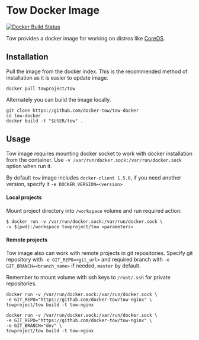 Tow Docker Image
================

[![Docker Build Status](http://hubstatus.container42.com/towproject/tow)](https://registry.hub.docker.com/u/towproject/tow)


Tow provides a docker image for working on distros like [CoreOS](https://coreos.com).

## Installation

Pull the image from the docker index. This is the recommended method of installation as it is easier to update image.

```
docker pull towproject/tow
```

Alternately you can build the image locally.

```
git clone https://github.com/docker-tow/tow-docker
cd tow-docker
docker build -t "$USER/tow" .
```

## Usage

Tow image requires mounting docker socket to work with docker installation from the container. Use `-v /var/run/docker.sock:/var/run/docker.sock` option when run it. 

By default `tow` image includes `docker-client 1.5.0`, if you need another version, specify it `-e DOCKER_VERSION=<version>`

#### Local projects

Mount project directory into `/workspace` volume and run required action:

```
$ docker run -v /var/run/docker.sock:/var/run/docker.sock \
-v $(pwd):/workspace towproject/tow <parameters>
```

#### Remote projects

Tow image also can work with remote projects in git repositories. Specify git repository with `-e GIT_REPO=<git_url>` and required branch with `-e GIT_BRANCH=<branch_name>` if needed, `master` by default. 

Remember to mount volume with ssh keys to `/root/.ssh` for private repositories. 

```
docker run -v /var/run/docker.sock:/var/run/docker.sock \
-e GIT_REPO="https://github.com/docker-tow/tow-nginx" \
towproject/tow build -t tow-nginx
```

```
docker run -v /var/run/docker.sock:/var/run/docker.sock \
-e GIT_REPO="https://github.com/docker-tow/tow-nginx" \
-e GIT_BRANCH="dev" \
towproject/tow build -t tow-nginx
```
